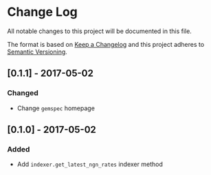 # Change Log
All notable changes to this project will be documented in this file.

The format is based on [Keep a Changelog](http://keepachangelog.com/)
and this project adheres to [Semantic Versioning](http://semver.org/).

## [0.1.1] - 2017-05-02
### Changed
- Change `gemspec` homepage

## [0.1.0] - 2017-05-02
### Added
- Add `indexer.get_latest_ngn_rates` indexer method

